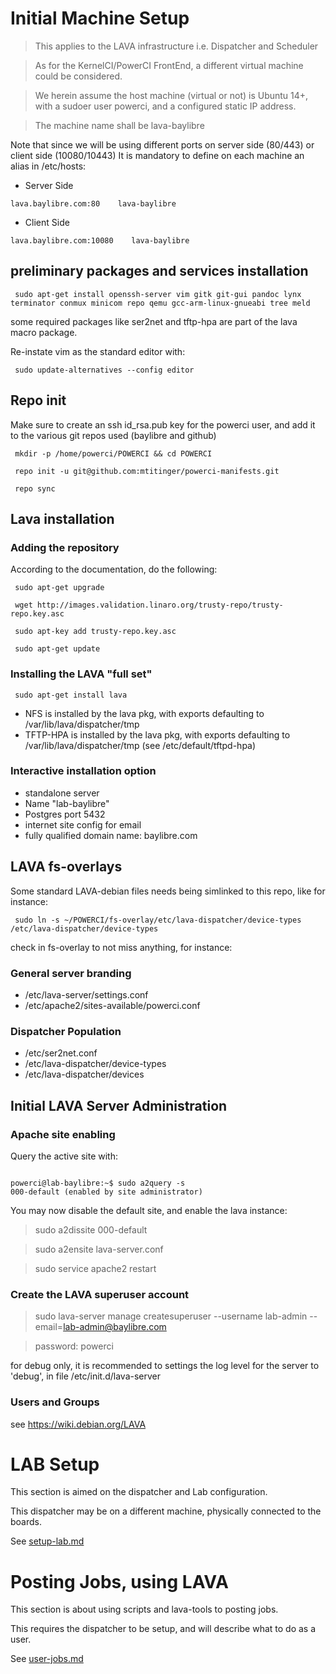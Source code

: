 # Initial Machine Setup #

> This applies to the LAVA infrastructure i.e. Dispatcher and Scheduler

> As for the KernelCI/PowerCI FrontEnd, a different virtual machine could be considered.

> We herein assume the host machine (virtual or not) is Ubuntu 14+, with a sudoer user powerci, and a configured static IP address.

> The machine name shall be lava-baylibre

Note that since we will be using different ports on server side (80/443) or client side (10080/10443)
It is mandatory to define on each machine an alias in /etc/hosts:

 * Server Side
```
lava.baylibre.com:80	lava-baylibre
```

 * Client Side
```
lava.baylibre.com:10080    lava-baylibre
```

## preliminary packages and services installation ##

` sudo apt-get install openssh-server vim gitk git-gui pandoc lynx terminator conmux minicom repo qemu gcc-arm-linux-gnueabi tree meld`

some required packages like ser2net and tftp-hpa are part of
the lava macro package.

Re-instate vim as the standard editor with:

` sudo update-alternatives --config editor`


## Repo init ##

Make sure to create an ssh id_rsa.pub key for the powerci user, and add it to the various git repos used (baylibre and github)

` mkdir -p /home/powerci/POWERCI && cd POWERCI`

` repo init -u git@github.com:mtitinger/powerci-manifests.git`

` repo sync`

## Lava installation ##

### Adding the repository ###

According to the documentation, do the following:

` sudo apt-get upgrade`

` wget http://images.validation.linaro.org/trusty-repo/trusty-repo.key.asc`

` sudo apt-key add trusty-repo.key.asc`

` sudo apt-get update`

### Installing the LAVA "full set" ###

` sudo apt-get install lava`

 * NFS          is installed by the lava pkg, with exports defaulting to /var/lib/lava/dispatcher/tmp
 * TFTP-HPA     is installed by the lava pkg, with exports defaulting to /var/lib/lava/dispatcher/tmp
(see /etc/default/tftpd-hpa)

### Interactive installation option ###
 * standalone server
 * Name "lab-baylibre"
 * Postgres port 5432
 * internet site config for email
 * fully qualified domain name: baylibre.com

##  LAVA fs-overlays ##

Some standard LAVA-debian files needs being simlinked to this repo, like for instance:

` sudo ln -s ~/POWERCI/fs-overlay/etc/lava-dispatcher/device-types /etc/lava-dispatcher/device-types`

check in fs-overlay to not miss anything, for instance:

### General server branding ###

 * /etc/lava-server/settings.conf
 * /etc/apache2/sites-available/powerci.conf

### Dispatcher Population ###

 * /etc/ser2net.conf
 * /etc/lava-dispatcher/device-types
 * /etc/lava-dispatcher/devices

## Initial LAVA Server Administration ##

### Apache site enabling

Query the active site with:

<code>
powerci@lab-baylibre:~$ sudo a2query -s
000-default (enabled by site administrator)
</code>

You may now disable the default site, and enable the lava instance:

> sudo a2dissite 000-default

> sudo a2ensite lava-server.conf

> sudo service apache2 restart

### Create the LAVA superuser account ###

> sudo lava-server manage createsuperuser --username lab-admin --email=lab-admin@baylibre.com

> password: powerci

for debug only, it is recommended to settings the log level for the server
to 'debug', in file /etc/init.d/lava-server

### Users and Groups ###

see <https://wiki.debian.org/LAVA>

# LAB Setup #

 This section is aimed on the dispatcher and Lab configuration.
 
 This dispatcher may be on a different machine, physically connected to the boards.

 See [setup-lab.md](docs/setup-lab.md)

# Posting Jobs, using LAVA #

 This section is about using scripts and lava-tools to posting jobs.

 This requires the dispatcher to be setup, and will describe what to do as a user.

 See [user-jobs.md](docs/user-jobs.md)

